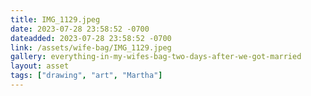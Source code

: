 ```yaml
---
title: IMG_1129.jpeg
date: 2023-07-28 23:58:52 -0700
dateadded: 2023-07-28 23:58:52 -0700
link: /assets/wife-bag/IMG_1129.jpeg
gallery: everything-in-my-wifes-bag-two-days-after-we-got-married
layout: asset
tags: ["drawing", "art", "Martha"]
--- 
```

